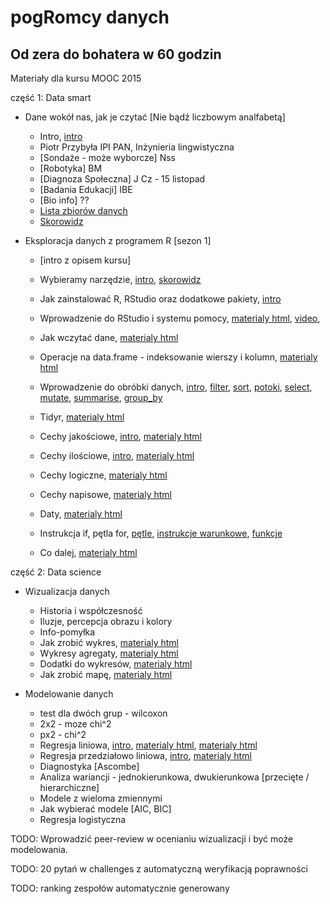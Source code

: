 ﻿
pogRomcy danych
===============
Od zera do bohatera w 60 godzin
-------------------------------

Materiały dla kursu MOOC 2015

część 1: Data smart

+ Dane wokół nas, jak je czytać [Nie bądź liczbowym analfabetą]
  * Intro, [intro](https://rawgit.com/pbiecek/MOOC/master/motywacja/intro.md)
  * Piotr Przybyła IPI PAN, Inżynieria lingwistyczna 
  * [Sondaże - może wyborcze] Nss
  * [Robotyka] BM
  * [Diagnoza Społeczna] J Cz - 15 listopad
  * [Badania Edukacji] IBE
  * [Bio info] ??
  * [Lista zbiorów danych](https://rawgit.com/pbiecek/MOOC/master/0_dane/0_dane.html)
  * [Skorowidz](https://rawgit.com/pbiecek/MOOC/master/0_dane/1_skorowidz.html)


+ Eksploracja danych z programem R [sezon 1]
  * [intro z opisem kursu]


  * Wybieramy narzędzie, [intro](https://rawgit.com/pbiecek/MOOC/master/przetwarzanie/introR.md),  [skorowidz](https://rawgit.com/pbiecek/MOOC/master/przetwarzanie/skorowidz.md)
  * Jak zainstalować R, RStudio oraz dodatkowe pakiety,  [intro](https://rawgit.com/pbiecek/MOOC/master/przetwarzanie/instalacja.Rmd) 
  * Wprowadzenie do RStudio i systemu pomocy, [materialy html](https://rawgit.com/pbiecek/MOOC/master/przetwarzanie/wprowadzenieDoRStudio.md), [video](https://github.com/pbiecek/MOOC/blob/master/przetwarzanie/MOOC_Przetwarzanie_01.mp4?raw=true), 
  * Jak wczytać dane, [materialy html](https://rawgit.com/pbiecek/MOOC/master/1_przetwarzanieDanych/3_wczytywanie.html#(1))
  * Operacje na data.frame - indeksowanie wierszy i kolumn, [materialy html](https://rawgit.com/pbiecek/MOOC/master/1_przetwarzanieDanych/4_indeksowanie.html)
  * Wprowadzenie do obróbki danych, [intro](https://rawgit.com/pbiecek/MOOC/master/przetwarzanie/dplyrIntro.md), [filter](https://rawgit.com/pbiecek/MOOC/master/1_przetwarzanieDanych/61_dplyr_filter.html#(1)), [sort](https://rawgit.com/pbiecek/MOOC/master/1_przetwarzanieDanych/62_dplyr_sort.html#(1)), [potoki](https://rawgit.com/pbiecek/MOOC/master/1_przetwarzanieDanych/63_dplyr_potok.html#(1)), [select](https://rawgit.com/pbiecek/MOOC/master/1_przetwarzanieDanych/64_dplyr_select.html#(1)), [mutate](https://rawgit.com/pbiecek/MOOC/master/1_przetwarzanieDanych/65_dplyr_mutate.html#(1)), [summarise](https://rawgit.com/pbiecek/MOOC/master/1_przetwarzanieDanych/66_dplyr_summarise.html#(1)), [group_by](https://rawgit.com/pbiecek/MOOC/master/1_przetwarzanieDanych/67_dplyr_groupby.html#(1))
  * Tidyr, [materialy html](https://rawgit.com/pbiecek/MOOC/https://rawgithub.com/pbiecek/MOOC/master/1_przetwarzanieDanych/7_tidyr.html)
  * Cechy jakościowe, [intro](https://rawgit.com/pbiecek/MOOC/master/przetwarzanie/cechyJakoscioweIntro.md), [materialy html](https://rawgithub.com/pbiecek/MOOC/master/1_przetwarzanieDanych/51_ilosciowe.html)
  * Cechy ilościowe, [intro](https://rawgit.com/pbiecek/MOOC/master/przetwarzanie/cechyIloscioweIntro.md), [materialy html](https://rawgithub.com/pbiecek/MOOC/master/1_przetwarzanieDanych/52_jakosciowe.html)
  * Cechy logiczne, [materialy html](https://rawgithub.com/pbiecek/MOOC/master/1_przetwarzanieDanych/53_logiczne.html)
  * Cechy napisowe, [materialy html](https://rawgithub.com/pbiecek/MOOC/master/1_przetwarzanieDanych/54_napisowe.html)
  * Daty, [materialy html](https://rawgithub.com/pbiecek/MOOC/master/1_przetwarzanieDanych/55_daty.html)
  * Instrukcja if, pętla for, [pętle](https://rawgithub.com/pbiecek/MOOC/master/1_przetwarzanieDanych/8_petle.html), [instrukcje warunkowe](https://rawgithub.com/pbiecek/MOOC/master/1_przetwarzanieDanych/81_instrukcje_warunkowe.html), [funkcje](https://rawgithub.com/pbiecek/MOOC/master/1_przetwarzanieDanych/82_funkcje.html)
  * Co dalej, [materialy html](https://rawgit.com/pbiecek/MOOC/master/przetwarzanie/coDalej.html)

część 2: Data science

+ Wizualizacja danych
  * Historia i współczesność 
  * Iluzje, percepcja obrazu i kolory
  * Info-pomyłka
  * Jak zrobić wykres, [materialy html](https://rawgit.com/pbiecek/MOOC/master/3_wizualizacjaDanych/1_podstawy.html)
  * Wykresy agregaty,  [materialy html](https://rawgit.com/pbiecek/MOOC/master/3_wizualizacjaDanych/2_agregaty.html)
  * Dodatki do wykresów,  [materialy html](https://rawgit.com/pbiecek/MOOC/master/3_wizualizacjaDanych/3_dodatki.html)
  * Jak zrobić mapę, [materialy html](https://rawgit.com/pbiecek/MOOC/master/3_wizualizacjaDanych/4_mapy.html)


+ Modelowanie danych
  * test dla dwóch grup - wilcoxon
  * 2x2  - moze chi^2
  * px2  - chi^2
  * Regresja liniowa, [intro](https://rawgit.com/pbiecek/MOOC/master/modelowanie/regresjaIntro.md), [materialy html](https://rawgit.com/pbiecek/MOOC/master/modelowanie/regresjaProsta.html), [materialy html](https://rawgit.com/pbiecek/MOOC/master/modelowanie/dopasowanieModelu.html)
  * Regresja przedziałowo liniowa, [intro](https://rawgit.com/pbiecek/MOOC/master/modelowanie/przedzialowaIntro.md),   [materialy html](https://rawgit.com/pbiecek/MOOC/master/modelowanie/regresjaMultiplikatywna.html)
  * Diagnostyka [Ascombe]
  * Analiza wariancji - jednokierunkowa, dwukierunkowa [przecięte / hierarchiczne]
  * Modele z wieloma zmiennymi
  * Jak wybierać modele [AIC, BIC]
  * Regresja logistyczna

TODO: Wprowadzić peer-review w ocenianiu wizualizacji i być może modelowania.

TODO: 20 pytań w challenges z automatyczną weryfikacją poprawności

TODO: ranking zespołów automatycznie generowany
